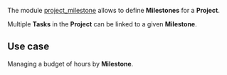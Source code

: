 The module [project_milestone](https://github.com/OCA/project/tree/14.0/project_milestone) allows to define **Milestones** for a **Project**.

Multiple **Tasks** in the **Project** can be linked to a given **Milestone**.

## Use case
Managing a budget of hours by **Milestone**.